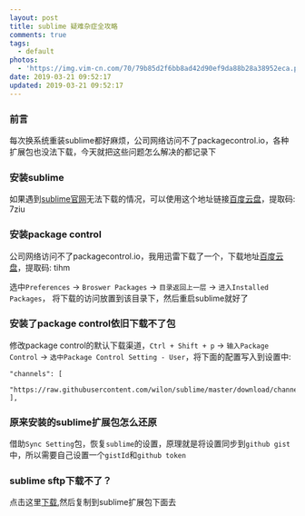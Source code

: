 ```yaml
---
layout: post
title: sublime 疑难杂症全攻略
comments: true
tags:
  - default
photos:
  - 'https://img.vim-cn.com/70/79b85d2f6bb8ad42d90ef9da88b28a38952eca.png'
date: 2019-03-21 09:52:17
updated: 2019-03-21 09:52:17
---
```


### 前言
每次换系统重装sublime都好麻烦，公司网络访问不了packagecontrol.io，各种扩展包也没法下载，今天就把这些问题怎么解决的都记录下

### 安装sublime
如果遇到[sublime官网](https://www.sublimetext.com/)无法下载的情况，可以使用这个地址链接[百度云盘](https://pan.baidu.com/s/1WgGcUEoOroiKmvpa66qzrA)，提取码: 7ziu

### 安装package control
公司网络访问不了packagecontrol.io，我用迅雷下载了一个，下载地址[百度云盘](https://pan.baidu.com/s/1fq2nY-23ItlxsiPTnRzZdQ)，提取码: tihm

选中`Preferences` -> `Broswer Packages` -> `目录返回上一层` -> `进入Installed Packages`， 将下载的访问放置到该目录下，然后重启sublime就好了

### 安装了package control依旧下载不了包
修改package control的默认下载渠道，`Ctrl + Shift + p` -> `输入Package Control` -> `选中Package Control Setting - User`，将下面的配置写入到设置中:
```
"channels": [
  "https://raw.githubusercontent.com/wilon/sublime/master/download/channel_v3.json"
],
```

### 原来安装的sublime扩展包怎么还原
借助`Sync Setting`包，恢复`sublime`的设置，原理就是将设置同步到`github gist`中，所以需要自己设置一个`gistId`和`github token`

### sublime sftp下载不了？
点击这里[下载](https://fs.andylistudio.com/loan/v2/SFTP.sublime-package),然后复制到sublime扩展包下面去